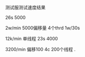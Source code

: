 测试服测试速度结果






26s    5000    

 2w/min    5000偏移量 4个thrd   1w/30s




 12k/min   单线程   23s  4000






3200/min   偏移100    4c   200个线程
.







